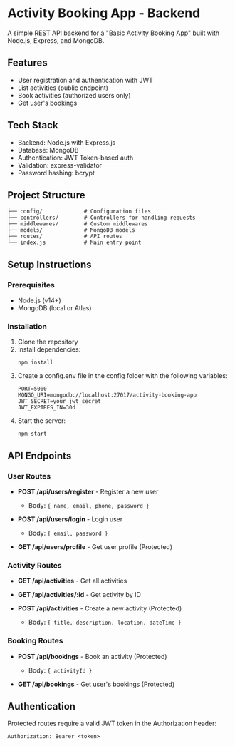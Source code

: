 # Activity Booking App - Backend

A simple REST API backend for a "Basic Activity Booking App" built with Node.js, Express, and MongoDB.

## Features

- User registration and authentication with JWT
- List activities (public endpoint)
- Book activities (authorized users only)
- Get user's bookings

## Tech Stack

- Backend: Node.js with Express.js
- Database: MongoDB
- Authentication: JWT Token-based auth
- Validation: express-validator
- Password hashing: bcrypt

## Project Structure

```
├── config/             # Configuration files
├── controllers/        # Controllers for handling requests
├── middlewares/        # Custom middlewares
├── models/             # MongoDB models
├── routes/             # API routes
└── index.js            # Main entry point
```

## Setup Instructions

### Prerequisites

- Node.js (v14+)
- MongoDB (local or Atlas)

### Installation

1. Clone the repository
2. Install dependencies:
   ```
   npm install
   ```
3. Create a config.env file in the config folder with the following variables:
   ```
   PORT=5000
   MONGO_URI=mongodb://localhost:27017/activity-booking-app
   JWT_SECRET=your_jwt_secret
   JWT_EXPIRES_IN=30d
   ```
4. Start the server:
   ```
   npm start
   ```

## API Endpoints

### User Routes

- **POST /api/users/register** - Register a new user
  - Body: `{ name, email, phone, password }`
  
- **POST /api/users/login** - Login user
  - Body: `{ email, password }`
  
- **GET /api/users/profile** - Get user profile (Protected)

### Activity Routes

- **GET /api/activities** - Get all activities
  
- **GET /api/activities/:id** - Get activity by ID
  
- **POST /api/activities** - Create a new activity (Protected)
  - Body: `{ title, description, location, dateTime }`

### Booking Routes

- **POST /api/bookings** - Book an activity (Protected)
  - Body: `{ activityId }`
  
- **GET /api/bookings** - Get user's bookings (Protected)

## Authentication

Protected routes require a valid JWT token in the Authorization header:
```
Authorization: Bearer <token>
``` 
